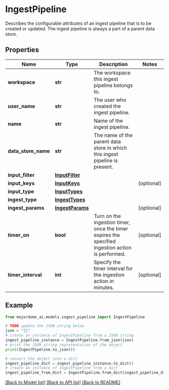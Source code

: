 # IngestPipeline

Describes the configurable attributes of an ingest pipeline that is to be created or updated. The ingest pipeline is always a part of a parent data store.

## Properties

Name | Type | Description | Notes
------------ | ------------- | ------------- | -------------
**workspace** | **str** | The workspace this ingest pipeline belongs to. | 
**user_name** | **str** | The user who created the ingest pipeline. | 
**name** | **str** | Name of the ingest pipeline. | 
**data_store_name** | **str** | The name of the parent data store in which this ingest pipeline is present. | 
**input_filter** | [**InputFilter**](InputFilter.md) |  | 
**input_keys** | [**InputKeys**](InputKeys.md) |  | [optional] 
**input_type** | [**InputTypes**](InputTypes.md) |  | 
**ingest_type** | [**IngestTypes**](IngestTypes.md) |  | 
**ingest_params** | [**IngestParams**](IngestParams.md) |  | [optional] 
**timer_on** | **bool** | Turn on the ingestion timer, once the timer expires the specified ingestion action is performed. | [optional] 
**timer_interval** | **int** | Specify the timer interval for the ingestion action in minutes. | [optional] 

## Example

```python
from majordomo_ai.models.ingest_pipeline import IngestPipeline

# TODO update the JSON string below
json = "{}"
# create an instance of IngestPipeline from a JSON string
ingest_pipeline_instance = IngestPipeline.from_json(json)
# print the JSON string representation of the object
print(IngestPipeline.to_json())

# convert the object into a dict
ingest_pipeline_dict = ingest_pipeline_instance.to_dict()
# create an instance of IngestPipeline from a dict
ingest_pipeline_from_dict = IngestPipeline.from_dict(ingest_pipeline_dict)
```
[[Back to Model list]](../README.md#documentation-for-models) [[Back to API list]](../README.md#documentation-for-api-endpoints) [[Back to README]](../README.md)


